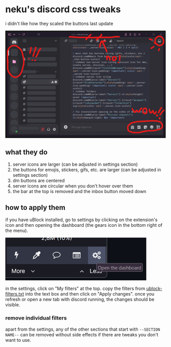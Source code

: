 # neku's discord css tweaks
i didn't like how they scaled the buttons last update

![preview of how it looks with silly red highlights](media/screen.png)

## what they do
1. server icons are larger (can be adjusted in settings section)
2. the buttons for emojis, stickers, gifs, etc. are larger (can be adjusted in settings section)
3. dm buttons are centered
4. server icons are circular when you don't hover over them
5. the bar at the top is removed and the inbox button moved down

## how to apply them
if you have uBlock installed, go to settings by clicking on the extension's icon and then opening the dashboard (the gears icon in the bottom right of the menu).

![where to find the settings](media/ublock-settings.png)

in the settings, click on "My filters" at the top. copy the filters from [ublock-filters.txt](ublock-filters.txt) into the text box and then click on "Apply changes". once you refresh or open a new tab with discord running, the changes should be visible.

### remove individual filters
apart from the settings, any of the other sections that start with `--SECTION NAME--` can be removed without side effects if there are tweaks you don't want to use.

